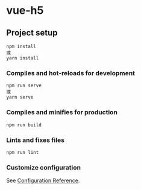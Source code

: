 # vue-h5

## Project setup
```
npm install
或
yarn install
```

### Compiles and hot-reloads for development
```
npm run serve
或
yarn serve
```

### Compiles and minifies for production
```
npm run build
```

### Lints and fixes files
```
npm run lint
```

### Customize configuration
See [Configuration Reference](https://cli.vuejs.org/config/).
